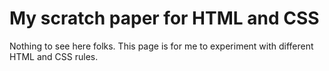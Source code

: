 # My scratch paper for HTML and CSS

Nothing to see here folks. This page is for me to experiment with different HTML and CSS rules.

